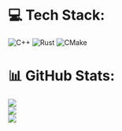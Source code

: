 
# 💻 Tech Stack:
![C++](https://img.shields.io/badge/c++-%2300599C.svg?style=for-the-badge&logo=c%2B%2B&logoColor=white) ![Rust](https://img.shields.io/badge/rust-%23000000.svg?style=for-the-badge&logo=rust&logoColor=white) ![CMake](https://img.shields.io/badge/CMake-%23008FBA.svg?style=for-the-badge&logo=cmake&logoColor=white)
# 📊 GitHub Stats:
![](https://github-readme-stats.vercel.app/api?username=Leer-err&theme=dark&hide_border=true&include_all_commits=true&count_private=true)<br/>
![](https://github-readme-streak-stats.herokuapp.com/?user=Leer-err&theme=dark&hide_border=true)<br/>
![](https://github-readme-stats.vercel.app/api/top-langs/?username=Leer-err&theme=dark&hide_border=true&include_all_commits=true&count_private=true&layout=compact)
